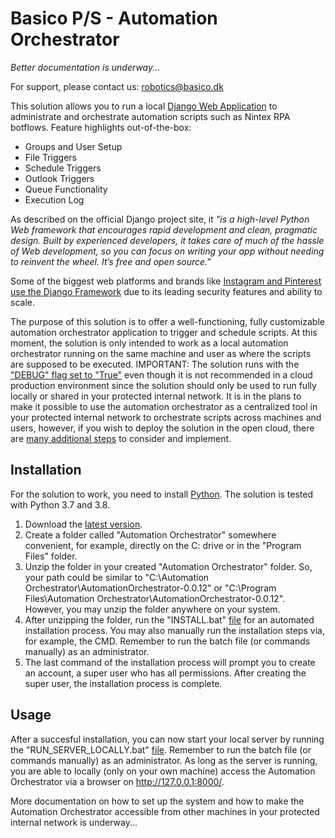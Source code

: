 # Basico P/S - Automation Orchestrator

<i>Better documentation is underway...</i>

For support, please contact us: robotics@basico.dk

This solution allows you to run a local [Django Web Application](https://www.djangoproject.com/) to administrate and orchestrate automation scripts such as Nintex RPA botflows. Feature highlights out-of-the-box:
- Groups and User Setup
- File Triggers
- Schedule Triggers
- Outlook Triggers
- Queue Functionality
- Execution Log

As described on the official Django project site, it <i>"is a high-level Python Web framework that encourages rapid development and clean, pragmatic design. Built by experienced developers, it takes care of much of the hassle of Web development, so you can focus on writing your app without needing to reinvent the wheel. It’s free and open source."</i>

Some of the biggest web platforms and brands like [Instagram and Pinterest use the Django Framework](https://www.djangoproject.com/start/overview/) due to its leading security features and ability to scale.

The purpose of this solution is to offer a well-functioning, fully customizable automation orchestrator application to trigger and schedule scripts. At this moment, the solution is only intended to work as a local automation orchestrator running on the same machine and user as where the scripts are supposed to be executed. IMPORTANT: The solution runs with the ["DEBUG" flag set to "True"](https://docs.djangoproject.com/en/2.2/ref/settings/#debug) even though it is not recommended in a cloud production environment since the solution should only be used to run fully locally or shared in your protected internal network. It is in the plans to make it possible to use the automation orchestrator as a centralized tool in your protected internal network to orchestrate scripts across machines and users, however, if you wish to deploy the solution in the open cloud, there are [many additional steps](https://docs.djangoproject.com/en/2.2/howto/deployment/) to consider and implement.

## Installation

For the solution to work, you need to install [Python](https://www.python.org/). The solution is tested with Python 3.7 and 3.8.

1. Download the [latest version](https://github.com/Basico-PS/AutomationOrchestrator/archive/v0.0.12.zip).
2. Create a folder called "Automation Orchestrator" somewhere convenient, for example, directly on the C: drive or in the "Program Files" folder.
3. Unzip the folder in your created "Automation Orchestrator" folder. So, your path could be similar to "C:\Automation Orchestrator\AutomationOrchestrator-0.0.12" or "C:\Program Files\Automation Orchestrator\AutomationOrchestrator-0.0.12". However, you may unzip the folder anywhere on your system.
4. After unzipping the folder, run the "INSTALL.bat" [file](https://github.com/Basico-PS/AutomationOrchestrator/blob/master/INSTALL.bat) for an automated installation process. You may also manually run the installation steps via, for example, the CMD. Remember to run the batch file (or commands manually) as an administrator.
5. The last command of the installation process will prompt you to create an account, a super user who has all permissions. After creating the super user, the installation process is complete.

## Usage

After a succesful installation, you can now start your local server by running the "RUN_SERVER_LOCALLY.bat" [file](https://github.com/Basico-PS/AutomationOrchestrator/blob/master/RUN_SERVER_LOCALLY.bat). Remember to run the batch file (or commands manually) as an administrator. As long as the server is running, you are able to locally (only on your own machine) access the Automation Orchestrator via a browser on http://127.0.0.1:8000/.

More documentation on how to set up the system and how to make the Automation Orchestrator accessible from other machines in your protected internal network is underway...
